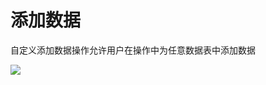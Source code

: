# 添加数据

自定义添加数据操作允许用户在操作中为任意数据表中添加数据

![](https://nocobase-docs.oss-cn-beijing.aliyuncs.com/70c3982c59d6c7b7f36e225f4c208d2f.png)